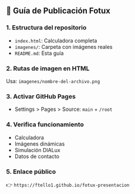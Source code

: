 ## 🧭 Guía de Publicación Fotux

### 1. Estructura del repositorio
- `index.html`: Calculadora completa
- `imagenes/`: Carpeta con imágenes reales
- `README.md`: Esta guía

### 2. Rutas de imagen en HTML
Usa: `imagenes/nombre-del-archivo.png`

### 3. Activar GitHub Pages
- Settings > Pages > Source: `main` + `/root`

### 4. Verifica funcionamiento
- Calculadora
- Imágenes dinámicas
- Simulación DIALux
- Datos de contacto

### 5. Enlace público
👉 `https://ftello1.github.io/fotux-presentacion`
